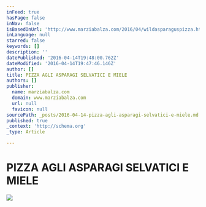 ```yaml
---
inFeed: true
hasPage: false
inNav: false
isBasedOnUrl: 'http://www.marziabalza.com/2016/04/wildasparaguspizza.html'
inLanguage: null
starred: false
keywords: []
description: ''
datePublished: '2016-04-14T19:48:00.762Z'
dateModified: '2016-04-14T19:47:46.146Z'
author: []
title: PIZZA AGLI ASPARAGI SELVATICI E MIELE
authors: []
publisher:
  name: marziabalza.com
  domain: www.marziabalza.com
  url: null
  favicon: null
sourcePath: _posts/2016-04-14-pizza-agli-asparagi-selvatici-e-miele.md
published: true
_context: 'http://schema.org'
_type: Article

---
```

# PIZZA AGLI ASPARAGI SELVATICI E MIELE
![](http://www.marziabalza.com/wp-content/uploads/2016/04/pizza_asparagi_02.jpg)